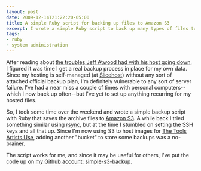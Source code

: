 ```yaml
---
layout: post
date: 2009-12-14T21:22:20-05:00
title: A simple Ruby script for backing up files to Amazon S3
excerpt: I wrote a simple Ruby script to back up many types of files to an Amazon S3 buckets.
tags:
- ruby
- system administration
---
```

After reading about [the troubles Jeff Atwood had with his host going down](http://news.ycombinator.com/item?id=990323 "Hacker News post on Jeff Atwood's 100% data loss"), I figured it was time I get a real backup process in place for my own data. Since my hosting is self-managed (at [Slicehost](http://slicehost.com/ "Slicehost's web site")) without any sort of attached official backup plan, I'm definitely vulnerable to any sort of server failure. I've had a near miss a couple of times with personal computers--which I now back up often--but I've yet to set up anything recurring for my hosted files.

So, I took some time over the weekend and wrote a simple backup script with Ruby that saves the archive files to [Amazon S3](http://aws.amazon.com/s3/ "Amazon S3 information page"). A while back I tried something similar using [rsync](http://en.wikipedia.org/wiki/Rsync "Wikipedia entry for 'rsync'"), but at the time I stumbled on setting the SSH keys and all that up. Since I'm now using S3 to host images for [The Tools Artists Use](http://thetoolsartistsuse.com/ "The Tools Artists Use weblog"), adding another "bucket" to store some backups was a no-brainer.

The script works for me, and since it may be useful for others, I've put the code up on [my Github account](http://github.com/billturner/ "My main Github account page"): [simple-s3-backup](http://github.com/billturner/simple-s3-backup "A direct link to the 'simple-s3-backup' repository on Github").
